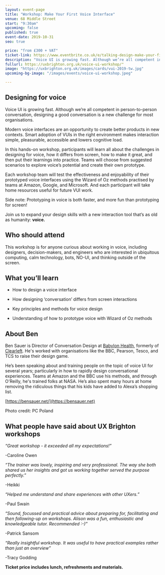 ```yaml
---
layout: event-page
title: "Workshop: Make Your First Voice Interface"
venue: 68 Middle Street
start: "9:30am"
upcoming: false
published: true
event-date: 2019-10-31
seo: true

price: "from £300 + VAT"
ticket-link: https://www.eventbrite.co.uk/e/talking-design-make-your-first-voice-interface-a-workshop-with-ben-sauer-tickets-70743031311
description: "Voice UI is growing fast. Although we’re all competent in person-to-person conversation, designing a good conversation is a new challenge for most organisations."
fullurl: https://uxbrighton.org.uk/voice-ui-workshop/"
image: "https://uxbrighton.org.uk/images/cards/vui-2019-tw.jpg"
upcoming-bg-image: "/images/events/voice-ui-workshop.jpeg"

---
```


## Designing for voice

<p class="standfirst mt2">Voice UI is growing fast. Although we’re all competent in person-to-person conversation, designing a good conversation is a new challenge for most organisations. </p>


Modern voice interfaces are an opportunity to create better products in new contexts. Smart adoption of VUIs in the right environment makes interaction simple, pleasurable, accessible and lowers cognitive load. 

In this hands-on workshop, participants will learn all about the challenges in designing for voice, how it differs from screen, how to make it great, and then put their learnings into practice. Teams will choose from suggested scenarios to explore voice’s potential and create their own prototype. 

Each workshop team will test the effectiveness and enjoyability of their prototyped voice interfaces using the Wizard of Oz methods practised by teams at Amazon, Google, and Microsoft. And each participant will take home resources useful for future VUI work.

Side note: Prototyping in voice is both faster, and more fun than prototyping for screen!

Join us to expand your design skills with a new interaction tool that’s as old as humanity: **voice.**

## Who should attend
This workshop is for anyone curious about working in voice, including designers, decision-makers, and engineers who are interested in ubiquitous computing, calm technology, bots, NO-UI, and thinking outside of the screen.

## What you’ll learn
- How to design a voice interface

- How designing ‘conversation’ differs from screen interactions

- Key principles and methods for voice design

- Understanding of how to prototype voice with Wizard of Oz methods

## About Ben
Ben Sauer is Director of Conversation Design at [Babylon Health](https://www.babylonhealth.com/), formerly of [Clearleft](https://clearleft.com/). He's worked with organisations like the BBC, Pearson, Tesco, and TCS to raise their design game.

He’s been speaking about and training people on the topic of voice UI for several years; particularly in how to rapidly design conversational experiences. Teams at Amazon and the BBC use his methods, and through O'Reilly, he's trained folks at NASA. He’s also spent many hours at home removing the ridiculous things that his kids have added to Alexa’s shopping list.

[https://bensauer.net/](https://bensauer.net)

Photo credit: PC Poland

## What people have said about UX Brighton workshops
*“Great workshop - it exceeded all my expectations!”*

-Caroline Owen

*“The trainer was lovely, inspiring and very professional. The way she both shared us her insights and got us working together served the purpose perfectly.”*

-Heikki

*“Helped me understand and share experiences with other UXers.”*

-Paul Swain

*“Sound, focussed and practical advice about preparing for, facilitating and then following-up on workshops. Alison was a fun, enthusiastic and knowledgeable tutor. Recommended :-)”*

-Patrick Sansom

*“Really insightful workshop. It was useful to have practical examples rather than just an overview”*

-Tracy Godding

**Ticket price includes lunch, refreshments and materials.**
